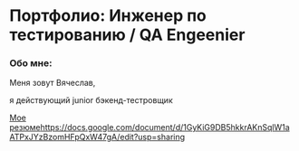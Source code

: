 <h1>Портфолио: Инженер по тестированию / QA Engeenier</h1>

<h3>Обо мне: </h3>
<p>Меня зовут Вячеслав,</p> 
<p>я действующий junior бэкенд-тестровщик</p> 

[Мое резюме](https://docs.google.com/document/d/1GyKiG9DB5hkkrAKnSqlW1aATPxJYzBzomHFpQxW47gA/edit?usp=sharing)https://docs.google.com/document/d/1GyKiG9DB5hkkrAKnSqlW1aATPxJYzBzomHFpQxW47gA/edit?usp=sharing
